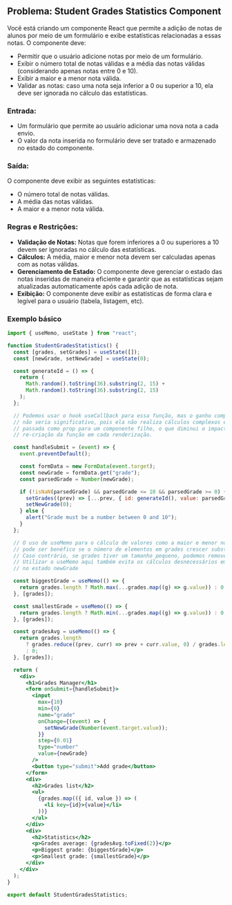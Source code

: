 ## Problema: Student Grades Statistics Component

Você está criando um componente React que permite a adição de notas de alunos por meio de um formulário e exibe estatísticas relacionadas a essas notas. O componente deve:

- Permitir que o usuário adicione notas por meio de um formulário.
- Exibir o número total de notas válidas e a média das notas válidas (considerando apenas notas entre 0 e 10).
- Exibir a maior e a menor nota válida.
- Validar as notas: caso uma nota seja inferior a 0 ou superior a 10, ela deve ser ignorada no cálculo das estatísticas.

### Entrada:

- Um formulário que permite ao usuário adicionar uma nova nota a cada envio.
- O valor da nota inserida no formulário deve ser tratado e armazenado no estado do componente.

### Saída:

O componente deve exibir as seguintes estatísticas:

- O número total de notas válidas.
- A média das notas válidas.
- A maior e a menor nota válida.

### Regras e Restrições:

- **Validação de Notas:** Notas que forem inferiores a 0 ou superiores a 10 devem ser ignoradas no cálculo das estatísticas.
- **Cálculos:** A média, maior e menor nota devem ser calculadas apenas com as notas válidas.
- **Gerenciamento de Estado:** O componente deve gerenciar o estado das notas inseridas de maneira eficiente e garantir que as estatísticas sejam atualizadas automaticamente após cada adição de nota.
- **Exibição:** O componente deve exibir as estatísticas de forma clara e legível para o usuário (tabela, listagem, etc).

### Exemplo básico

```jsx
import { useMemo, useState } from "react";

function StudentGradesStatistics() {
  const [grades, setGrades] = useState([]);
  const [newGrade, setNewGrade] = useState(0);

  const generateId = () => {
    return (
      Math.random().toString(36).substring(2, 15) +
      Math.random().toString(36).substring(2, 15)
    );
  };

  // Podemos usar o hook useCallback para essa função, mas o ganho computacional
  // não seria significativo, pois ela não realiza cálculos complexos e não é
  // passada como prop para um componente filho, o que diminui o impacto de
  // re-criação da função em cada renderização.

  const handleSubmit = (event) => {
    event.preventDefault();

    const formData = new FormData(event.target);
    const newGrade = formData.get("grade");
    const parsedGrade = Number(newGrade);

    if (!isNaN(parsedGrade) && parsedGrade <= 10 && parsedGrade >= 0) {
      setGrades((prev) => [...prev, { id: generateId(), value: parsedGrade }]);
      setNewGrade(0);
    } else {
      alert("Grade must be a number between 0 and 10");
    }
  };

  // O uso de useMemo para o cálculo de valores como a maior e menor nota, e a média,
  // pode ser benéfico se o número de elementos em grades crescer substancialmente.
  // Caso contrário, se grades tiver um tamanho pequeno, podemos remover o useMemo.
  // Utilizar o useMemo aqui também evita os cálculos desnecessários em caso de mudança
  // no estado newGrade

  const biggestGrade = useMemo(() => {
    return grades.length ? Math.max(...grades.map((g) => g.value)) : 0;
  }, [grades]);

  const smallestGrade = useMemo(() => {
    return grades.length ? Math.min(...grades.map((g) => g.value)) : 0;
  }, [grades]);

  const gradesAvg = useMemo(() => {
    return grades.length
      ? grades.reduce((prev, curr) => prev + curr.value, 0) / grades.length
      : 0;
  }, [grades]);

  return (
    <div>
      <h1>Grades Manager</h1>
      <form onSubmit={handleSubmit}>
        <input
          max={10}
          min={0}
          name="grade"
          onChange={(event) => {
            setNewGrade(Number(event.target.value));
          }}
          step={0.01}
          type="number"
          value={newGrade}
        />
        <button type="submit">Add grade</button>
      </form>
      <div>
        <h2>Grades list</h2>
        <ul>
          {grades.map(({ id, value }) => (
            <li key={id}>{value}</li>
          ))}
        </ul>
      </div>
      <div>
        <h2>Statistics</h2>
        <p>Grades average: {gradesAvg.toFixed(2)}</p>
        <p>Biggest grade: {biggestGrade}</p>
        <p>Smallest grade: {smallestGrade}</p>
      </div>
    </div>
  );
}

export default StudentGradesStatistics;
```
